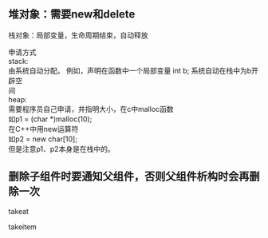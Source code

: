 ## 堆对象：需要new和delete

栈对象：局部变量，生命周期结束，自动释放

  申请方式    
  stack:    
  由系统自动分配。   例如，声明在函数中一个局部变量   int   b;   系统自动在栈中为b开辟空  
  间    
  heap:    
  需要程序员自己申请，并指明大小，在c中malloc函数    
  如p1   =   (char   *)malloc(10);    
  在C++中用new运算符    
  如p2   =   new   char[10];    
  但是注意p1、p2本身是在栈中的。    

## 删除子组件时要通知父组件，否则父组件析构时会再删除一次

takeat

takeitem



